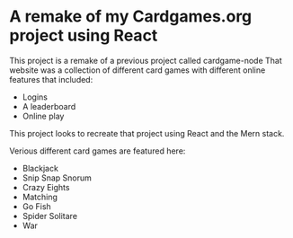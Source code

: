 # A remake of my Cardgames.org project using React

This project is a remake of a previous project called cardgame-node
That website was a collection of different card games with different online features that included:

- Logins
- A leaderboard
- Online play

This project looks to recreate that project using React and the Mern stack.

Verious different card games are featured here:

- Blackjack
- Snip Snap Snorum
- Crazy Eights
- Matching
- Go Fish
- Spider Solitare
- War
